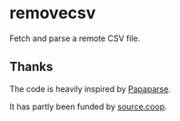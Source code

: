 # removecsv

Fetch and parse a remote CSV file.

## Thanks

The code is heavily inspired by [Papaparse](https://www.papaparse.com/).

It has partly been funded by [source.coop](https://source.coop/).
